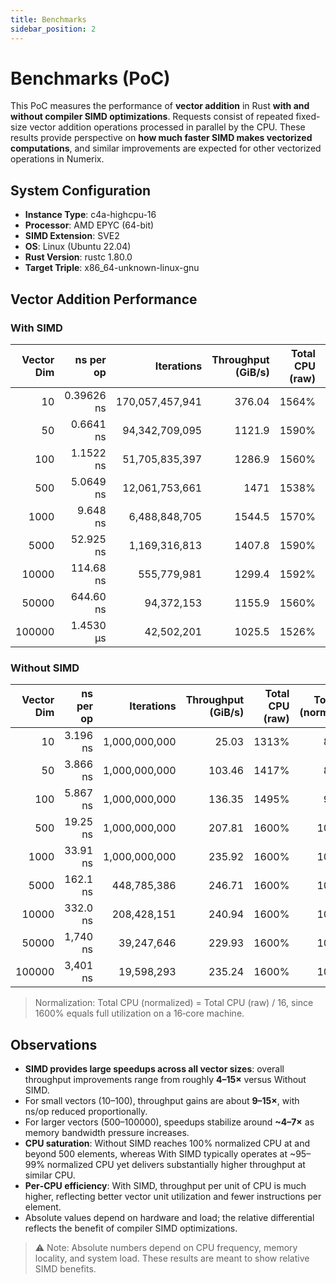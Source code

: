 ```yaml
---
title: Benchmarks
sidebar_position: 2
---
```


# Benchmarks (PoC)

This PoC measures the performance of **vector addition** in Rust **with and without compiler SIMD optimizations**. Requests consist of repeated fixed-size vector addition operations processed in parallel by the CPU. These results provide perspective on **how much faster SIMD makes vectorized computations**, and similar improvements are expected for other vectorized operations in Numerix.

## System Configuration
- **Instance Type**: c4a-highcpu-16
- **Processor**: AMD EPYC (64-bit)
- **SIMD Extension**: SVE2
- **OS**: Linux (Ubuntu 22.04)
- **Rust Version**: rustc 1.80.0
- **Target Triple**: x86_64-unknown-linux-gnu

## Vector Addition Performance

### With SIMD

| Vector Dim | ns per op | Iterations       | Throughput (GiB/s) | Total CPU (raw) | Total CPU (normalized) |
|-----------:|----------:|----------------:|-------------------:|----------------:|-----------------------:|
| 10         | 0.39626 ns| 170,057,457,941 | 376.04             | 1564%           | 97.75%                 |
| 50         | 0.6641 ns | 94,342,709,095  | 1121.9             | 1590%           | 99.38%                 |
| 100        | 1.1522 ns | 51,705,835,397  | 1286.9             | 1560%           | 97.50%                 |
| 500        | 5.0649 ns | 12,061,753,661  | 1471               | 1538%           | 96.12%                 |
| 1000       | 9.648 ns  | 6,488,848,705   | 1544.5             | 1570%           | 98.12%                 |
| 5000       | 52.925 ns | 1,169,316,813   | 1407.8             | 1590%           | 99.38%                 |
| 10000      | 114.68 ns | 555,779,981     | 1299.4             | 1592%           | 99.50%                 |
| 50000      | 644.60 ns | 94,372,153      | 1155.9             | 1560%           | 97.50%                 |
| 100000     | 1.4530 µs | 42,502,201      | 1025.5             | 1526%           | 95.38%                 |

### Without SIMD

| Vector Dim | ns per op | Iterations      | Throughput (GiB/s) | Total CPU (raw) | Total CPU (normalized) |
|-----------:|----------:|---------------:|-------------------:|----------------:|-----------------------:|
| 10         | 3.196 ns  | 1,000,000,000  | 25.03              | 1313%           | 82.06%                 |
| 50         | 3.866 ns  | 1,000,000,000  | 103.46             | 1417%           | 88.56%                 |
| 100        | 5.867 ns  | 1,000,000,000  | 136.35             | 1495%           | 93.44%                 |
| 500        | 19.25 ns  | 1,000,000,000  | 207.81             | 1600%           | 100.00%                |
| 1000       | 33.91 ns  | 1,000,000,000  | 235.92             | 1600%           | 100.00%                |
| 5000       | 162.1 ns  | 448,785,386    | 246.71             | 1600%           | 100.00%                |
| 10000      | 332.0 ns  | 208,428,151    | 240.94             | 1600%           | 100.00%                |
| 50000      | 1,740 ns  | 39,247,646     | 229.93             | 1600%           | 100.00%                |
| 100000     | 3,401 ns  | 19,598,293     | 235.24             | 1600%           | 100.00%                |

> Normalization: Total CPU (normalized) = Total CPU (raw) / 16, since 1600% equals full utilization on a 16‑core machine.

## Observations
- **SIMD provides large speedups across all vector sizes**: overall throughput improvements range from roughly **4–15×** versus Without SIMD.
- For small vectors (10–100), throughput gains are about **9–15×**, with ns/op reduced proportionally.
- For larger vectors (500–100000), speedups stabilize around **~4–7×** as memory bandwidth pressure increases.
- **CPU saturation**: Without SIMD reaches 100% normalized CPU at and beyond 500 elements, whereas With SIMD typically operates at ~95–99% normalized CPU yet delivers substantially higher throughput at similar CPU.
- **Per‑CPU efficiency**: With SIMD, throughput per unit of CPU is much higher, reflecting better vector unit utilization and fewer instructions per element.
- Absolute values depend on hardware and load; the relative differential reflects the benefit of compiler SIMD optimizations.

> ⚠ Note: Absolute numbers depend on CPU frequency, memory locality, and system load. These results are meant 
to show relative SIMD benefits.
